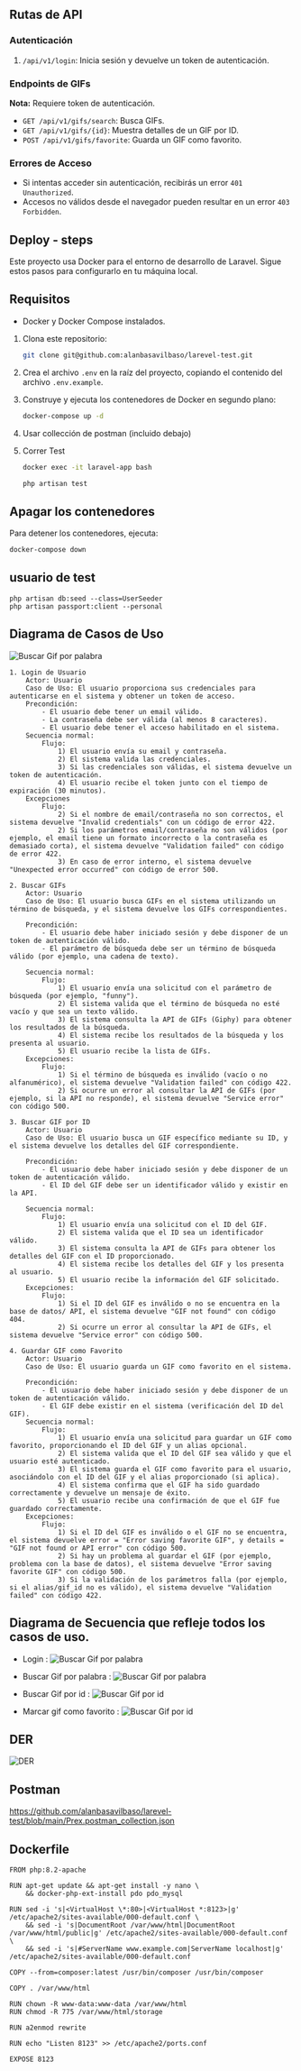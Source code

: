 ## Rutas de API

### Autenticación
1. `/api/v1/login`: Inicia sesión y devuelve un token de autenticación.

### Endpoints de GIFs
**Nota:** Requiere token de autenticación.
- `GET /api/v1/gifs/search`: Busca GIFs.
- `GET /api/v1/gifs/{id}`: Muestra detalles de un GIF por ID.
- `POST /api/v1/gifs/favorite`: Guarda un GIF como favorito.

### Errores de Acceso
- Si intentas acceder sin autenticación, recibirás un error `401 Unauthorized`.
- Accesos no válidos desde el navegador pueden resultar en un error `403 Forbidden`.

## Deploy - steps

Este proyecto usa Docker para el entorno de desarrollo de Laravel. Sigue estos pasos para configurarlo en tu máquina local.

## Requisitos

- Docker y Docker Compose instalados.


1. Clona este repositorio:

    ```bash
    git clone git@github.com:alanbasavilbaso/larevel-test.git
    ```

2. Crea el archivo `.env` en la raíz del proyecto, copiando el contenido del archivo `.env.example`.

3. Construye y ejecuta los contenedores de Docker en segundo plano:

    ```bash
    docker-compose up -d
    ```

4. Usar collección de postman (incluido debajo)

5. Correr Test
    ```bash
    docker exec -it laravel-app bash

    php artisan test
    ```


## Apagar los contenedores

Para detener los contenedores, ejecuta:

```bash
docker-compose down
```

## usuario de test
```
php artisan db:seed --class=UserSeeder
php artisan passport:client --personal
```

## Diagrama de Casos de Uso

![Buscar Gif por palabra](https://github.com/alanbasavilbaso/larevel-test/blob/main/cu.jpg)
```
1. Login de Usuario
    Actor: Usuario
    Caso de Uso: El usuario proporciona sus credenciales para autenticarse en el sistema y obtener un token de acceso.
    Precondición: 
        - El usuario debe tener un email válido.
        - La contraseña debe ser válida (al menos 8 caracteres).
        - El usuario debe tener el acceso habilitado en el sistema.
    Secuencia normal:
        Flujo:
            1) El usuario envía su email y contraseña.
            2) El sistema valida las credenciales.
            3) Si las credenciales son válidas, el sistema devuelve un token de autenticación.
            4) El usuario recibe el token junto con el tiempo de expiración (30 minutos).
    Excepciones
        Flujo:
            2) Si el nombre de email/contraseña no son correctos, el sistema devuelve "Invalid credentials" con un código de error 422.
            2) Si los parámetros email/contraseña no son válidos (por ejemplo, el email tiene un formato incorrecto o la contraseña es demasiado corta), el sistema devuelve "Validation failed" con código de error 422.
            3) En caso de error interno, el sistema devuelve "Unexpected error occurred" con código de error 500.

2. Buscar GIFs
    Actor: Usuario
    Caso de Uso: El usuario busca GIFs en el sistema utilizando un término de búsqueda, y el sistema devuelve los GIFs correspondientes.

    Precondición:
        - El usuario debe haber iniciado sesión y debe disponer de un token de autenticación válido.
        - El parámetro de búsqueda debe ser un término de búsqueda válido (por ejemplo, una cadena de texto).

    Secuencia normal:
        Flujo:
            1) El usuario envía una solicitud con el parámetro de búsqueda (por ejemplo, "funny").
            2) El sistema valida que el término de búsqueda no esté vacío y que sea un texto válido.
            3) El sistema consulta la API de GIFs (Giphy) para obtener los resultados de la búsqueda.
            4) El sistema recibe los resultados de la búsqueda y los presenta al usuario.
            5) El usuario recibe la lista de GIFs.
    Excepciones:
        Flujo:
            1) Si el término de búsqueda es inválido (vacío o no alfanumérico), el sistema devuelve "Validation failed" con código 422.
            2) Si ocurre un error al consultar la API de GIFs (por ejemplo, si la API no responde), el sistema devuelve "Service error" con código 500.

3. Buscar GIF por ID
    Actor: Usuario
    Caso de Uso: El usuario busca un GIF específico mediante su ID, y el sistema devuelve los detalles del GIF correspondiente.

    Precondición:
        - El usuario debe haber iniciado sesión y debe disponer de un token de autenticación válido.
        - El ID del GIF debe ser un identificador válido y existir en la API.

    Secuencia normal:
        Flujo:
            1) El usuario envía una solicitud con el ID del GIF.
            2) El sistema valida que el ID sea un identificador válido.
            3) El sistema consulta la API de GIFs para obtener los detalles del GIF con el ID proporcionado.
            4) El sistema recibe los detalles del GIF y los presenta al usuario.
            5) El usuario recibe la información del GIF solicitado.
    Excepciones:
        Flujo:
            1) Si el ID del GIF es inválido o no se encuentra en la base de datos/ API, el sistema devuelve "GIF not found" con código 404.
            2) Si ocurre un error al consultar la API de GIFs, el sistema devuelve "Service error" con código 500.

4. Guardar GIF como Favorito
    Actor: Usuario
    Caso de Uso: El usuario guarda un GIF como favorito en el sistema.

    Precondición:
        - El usuario debe haber iniciado sesión y debe disponer de un token de autenticación válido.
        - El GIF debe existir en el sistema (verificación del ID del GIF).
    Secuencia normal:
        Flujo:
            1) El usuario envía una solicitud para guardar un GIF como favorito, proporcionando el ID del GIF y un alias opcional.
            2) El sistema valida que el ID del GIF sea válido y que el usuario esté autenticado.
            3) El sistema guarda el GIF como favorito para el usuario, asociándolo con el ID del GIF y el alias proporcionado (si aplica).
            4) El sistema confirma que el GIF ha sido guardado correctamente y devuelve un mensaje de éxito.
            5) El usuario recibe una confirmación de que el GIF fue guardado correctamente.
    Excepciones:
        Flujo:
            1) Si el ID del GIF es inválido o el GIF no se encuentra, el sistema devuelve error = "Error saving favorite GIF", y details = "GIF not found or API error" con código 500.
            2) Si hay un problema al guardar el GIF (por ejemplo, problema con la base de datos), el sistema devuelve "Error saving favorite GIF" con código 500.
            3) Si la validación de los parámetros falla (por ejemplo, si el alias/gif_id no es válido), el sistema devuelve "Validation failed" con código 422.
```

## Diagrama de Secuencia que refleje todos los casos de uso.

- Login : 
![Buscar Gif por palabra](https://github.com/alanbasavilbaso/larevel-test/blob/main/Diagrama%20de%20secuencia-login.jpg)

- Buscar Gif por palabra :
![Buscar Gif por palabra](https://github.com/alanbasavilbaso/larevel-test/raw/main/secuencia-buscar-gif-palabra.jpg)

- Buscar Gif por id :
![Buscar Gif por id](https://github.com/alanbasavilbaso/larevel-test/blob/main/secuencia%20-%20buscar-gif-id.jpg)

- Marcar gif como favorito :
![Buscar Gif por id](https://github.com/alanbasavilbaso/larevel-test/blob/main/secuencia-gif-favorito.jpg)


## DER 

![DER](https://github.com/alanbasavilbaso/larevel-test/blob/main/DER.jpg)
                                                     

## Postman

https://github.com/alanbasavilbaso/larevel-test/blob/main/Prex.postman_collection.json


## Dockerfile

```
FROM php:8.2-apache

RUN apt-get update && apt-get install -y nano \
    && docker-php-ext-install pdo pdo_mysql

RUN sed -i 's|<VirtualHost \*:80>|<VirtualHost *:8123>|g' /etc/apache2/sites-available/000-default.conf \
    && sed -i 's|DocumentRoot /var/www/html|DocumentRoot /var/www/html/public|g' /etc/apache2/sites-available/000-default.conf \
    && sed -i 's|#ServerName www.example.com|ServerName localhost|g' /etc/apache2/sites-available/000-default.conf

COPY --from=composer:latest /usr/bin/composer /usr/bin/composer

COPY . /var/www/html

RUN chown -R www-data:www-data /var/www/html
RUN chmod -R 775 /var/www/html/storage

RUN a2enmod rewrite

RUN echo "Listen 8123" >> /etc/apache2/ports.conf

EXPOSE 8123
```